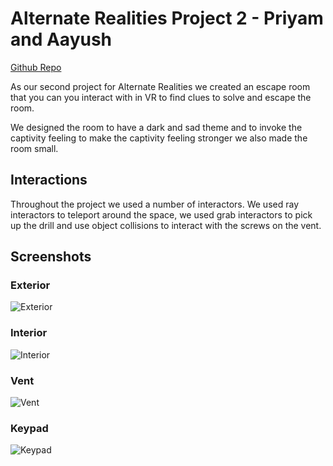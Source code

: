 # Alternate Realities Project 2 - Priyam and Aayush

[Github Repo](https://github.com/priyamvadadaga/AltRealities-Project2)

As our second project for Alternate Realities we created an escape room that you can you interact with in VR to find clues to solve and escape the room. 

We designed the room to have a dark and sad theme and to invoke the captivity feeling to make the captivity feeling stronger we also made the room small.

## Interactions
Throughout the project we used a number of interactors. We used ray interactors to teleport around the space, we used grab interactors to pick up the drill and use object collisions to interact with the screws on the vent.

## Screenshots
### Exterior
![Exterior](https://firebasestorage.googleapis.com/v0/b/personalstorage-d7890.appspot.com/o/exterior.png?alt=media&token=acc9f0ea-84ce-42f4-ab70-df4c89bbed21)

### Interior
![Interior](https://firebasestorage.googleapis.com/v0/b/personalstorage-d7890.appspot.com/o/interior.png?alt=media&token=26dd497c-7fab-4aa2-b0ee-fafaff44a449)

### Vent
![Vent](https://firebasestorage.googleapis.com/v0/b/personalstorage-d7890.appspot.com/o/vent.png?alt=media&token=070c3f88-caab-42a5-b63d-ed3b2e12b6f9)

### Keypad
![Keypad](https://firebasestorage.googleapis.com/v0/b/personalstorage-d7890.appspot.com/o/keypad.png?alt=media&token=1e2ae534-47b8-43a2-b3c0-9c4387055006)